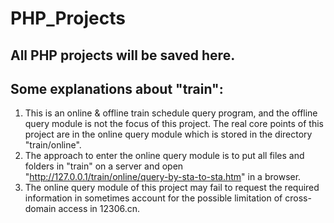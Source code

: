 # PHP_Projects
## All PHP projects will be saved here.
## Some explanations about "train":
1. This is an online & offline train schedule query program, and the offline query module is not the focus of this project. The real core points of this project are in the online query module which is stored in the directory "train/online".
2. The approach to enter the online query module is to put all files and folders in "train" on a server and open "http://127.0.0.1/train/online/query-by-sta-to-sta.htm" in a browser.
3. The online query module of this project may fail to request the required information in sometimes account for the possible limitation of cross-domain access in 12306.cn.

